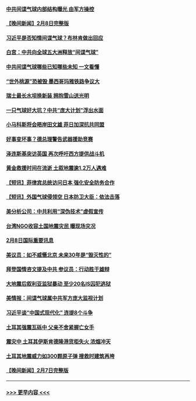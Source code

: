 #### [中共间谍气球内部结构曝光 由军方操控](../pages/prog202/a103645713.md?t=02091544) 
#### [【晚间新闻】2月8日完整版](../pages/prog202/a103645639.md?t=02091544) 
#### [习近平是否知情间谍气球？布林肯做出回应](../pages/prog202/a103645624.md?t=02091544) 
#### [白宫：中共向全球五大洲释放“间谍气球”](../pages/prog202/a103645576.md?t=02091544) 
#### [中共间谍气球哪些已知哪些未知 一文看懂](../pages/prog202/a103645570.md?t=02091544) 
#### [“世外桃源”恐被毁 墨西哥玛雅铁路争议大](../pages/prog202/a103645536.md?t=02091544) 
#### [瑞士最长水坝换新装 拥抱雪山送光明](../pages/prog202/a103645533.md?t=02091544) 
#### [一只气球好大坑？中共“庞大计划”浮出水面](../pages/prog202/a103645529.md?t=02091544) 
#### [小马科斯将会晤岸田文雄 菲日加深抗共同盟](../pages/prog202/a103645534.md?t=02091544) 
#### [好事变坏事？德总理警告武器援助竞赛](../pages/prog202/a103645524.md?t=02091544) 
#### [泽连斯基突访英国 再次呼吁西方提供战斗机](../pages/prog202/a103645525.md?t=02091544) 
#### [黄金救援时间在流逝 土叙地震逾1.2万人遇难](../pages/prog202/a103645521.md?t=02091544) 
#### [【短讯】菲律宾总统访问日本 强化安全防务合作](../pages/prog202/a103645289.md?t=02091544) 
#### [【短讯】外国气球侵领空 日本防卫大臣：依法击落](../pages/prog202/a103645286.md?t=02091544) 
#### [美分析公司：中共利用“深伪技术”虚假宣传](../pages/prog202/a103645191.md?t=02091544) 
#### [台湾NGO收容土国地震灾民 曝现场灾况](../pages/prog202/a103645064.md?t=02091544) 
#### [2月8日国际重要讯息](../pages/prog202/a103645059.md?t=02091544) 
#### [美议员：如不威慑北京 未来30年是“毁灭性的”](../pages/prog202/a103645041.md?t=02091544) 
#### [拜登国情咨文提及中共 参议员：行动胜于雄辩](../pages/prog202/a103645028.md?t=02091544) 
#### [大地震后叙利亚监狱暴动 至少20名IS囚犯逃狱](../pages/prog202/a103645036.md?t=02091544) 
#### [美情报：间谍气球属中共军方庞大监视计划](../pages/prog202/a103645018.md?t=02091544) 
#### [习近平谈“中国式现代化” 连提8个斗争](../pages/prog202/a103645012.md?t=02091544) 
#### [土耳其强震瓦砾中 父亲不舍紧握亡女手](../pages/prog202/a103644949.md?t=02091544) 
#### [震灾中 土耳其伊斯肯德隆港货柜失火 浓烟冲天](../pages/prog202/a103644916.md?t=02091544) 
#### [土耳其地震威力如300颗原子弹 搜救时建筑再垮](../pages/prog202/a103644896.md?t=02091544) 
#### [【晚间新闻】2月7日完整版](../pages/prog202/a103644875.md?t=02091544) 

----
#### [ >>> 更早内容 <<< ](../indexes/prog202-earlier.md)
